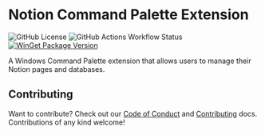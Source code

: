 # Notion Command Palette Extension

![GitHub License](https://img.shields.io/github/license/michaeljolley/notionforcmdpal)
![GitHub Actions Workflow Status](https://img.shields.io/github/actions/workflow/status/michaeljolley/notionforcmdpal/build.yml) [![WinGet Package Version](https://img.shields.io/winget/v/MichaelJolley.NotionForCmdPal)](https://winstall.app/apps/MichaelJolley.NotionForCmdPal)

A Windows Command Palette extension that allows users to manage their Notion
pages and databases.

## Contributing

Want to contribute? Check out our [Code of Conduct](https://github.com/michaeljolley/notionforcmdpal?tab=readme-ov-file#coc-ov-file) and
[Contributing](https://github.com/michaeljolley/notionforcmdpal/blob/main/.github/CONTRIBUTING.md) docs. Contributions of any kind welcome!
